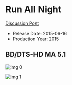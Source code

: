 # Run All Night

[Discussion Post](https://www.avsforum.com/threads/bass-eq-for-filtered-movies.2995212/post-56898868)

* Release Date: 2015-06-16
* Production Year: 2015

## BD/DTS-HD MA 5.1

![img 0](https://i.imgur.com/aCaBZaa.jpg)

![img 1](https://i.imgur.com/lIUH9Gg.jpg)

